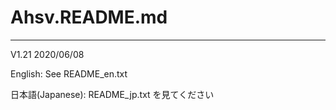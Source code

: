 # Ahsv.README.md
*************************************************************************
V1.21 2020/06/08

English:            See README_en.txt

日本語(Japanese):   README_jp.txt を見てください
